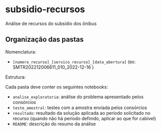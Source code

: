# subsidio-recursos
Análise de recursos do subsídio dos ônibus


## Organização das pastas

Nomenclatura:

- `[numero_recurso]_[servico_recurso]_[data_abertura]` (ex: SMTR202212006611_010_2022-12-16 )

Estrutura:

Cada pasta deve conter os seguintes notebooks:

- `analise_exploratoria`: análise do problema apresentado pelos consórcios
- `teste_amostral`: testes com a amostra enviada pelos consórcios
- `resultado`: resultado da solução aplicada ao período solicitado no recurso (quando não há período definido, aplicar ao que for cabível)
- `README`: descrição do resumo da análise
